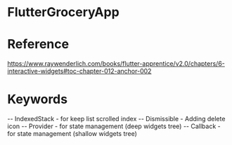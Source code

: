 # FlutterGroceryApp

# Reference
https://www.raywenderlich.com/books/flutter-apprentice/v2.0/chapters/6-interactive-widgets#toc-chapter-012-anchor-002

# Keywords
-- IndexedStack - for keep list scrolled index
-- Dismissible - Adding delete icon
-- Provider - for state management (deep widgets tree)
-- Callback - for state management (shallow widgets tree)